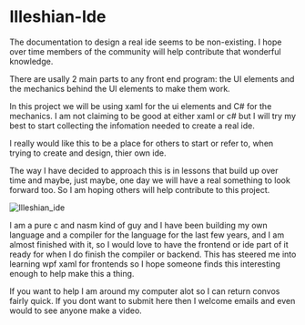 # Illeshian-Ide

The documentation to design a real ide seems to be non-existing. I hope over time members of the community will help contribute that wonderful knowledge.

There are usally 2 main parts to any front end program:   the UI elements and the mechanics behind the UI elements to make them work. 

In this project we will be using xaml for the ui elements and C# for the mechanics. I am not claiming to be good at either xaml or c# but I will try my best to start collecting the infomation needed to create a real ide. 

I really would like this to be a place for others to start or refer to, when trying to create and design, thier own ide. 

The way I have decided to approach this is in lessons that build up over time and maybe, just maybe, one day we will have a real something to look forward too. So I am hoping others will help contribute to this project. 



![Illeshian_ide](https://github.com/ravenleeblack/Illeshian-Ide/assets/76606152/59f95599-8e48-4abe-a98e-481588dc6ae5)


I am a pure c and nasm kind of guy and I have been building my own language and a compiler for the language for the last few years, and I am almost finished with it, so I would love to have the frontend or ide part of it ready for when I do finish the compiler or backend. This has steered me into learning wpf xaml for frontends so I hope someone finds this interesting enough to help make this a thing.


If you want to help I am around my computer alot so I can return convos fairly quick. If you dont want to submit here then I welcome emails and even would to see anyone make a video.
